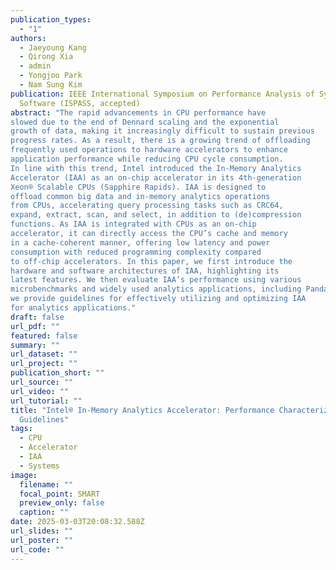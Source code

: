 ```yaml
---
publication_types:
  - "1"
authors:
  - Jaeyoung Kang
  - Qirong Xia
  - admin
  - Yongjoo Park
  - Nam Sung Kim
publication: IEEE International Symposium on Performance Analysis of Systems and
  Software (ISPASS, accepted)
abstract: "The rapid advancements in CPU performance have
slowed due to the end of Dennard scaling and the exponential
growth of data, making it increasingly difficult to sustain previous
progress rates. As a result, there is a growing trend of offloading
frequently used operations to hardware accelerators to enhance
application performance while reducing CPU cycle consumption.
In line with this trend, Intel introduced the In-Memory Analytics
Accelerator (IAA) as an on-chip accelerator in its 4th-generation
Xeon® Scalable CPUs (Sapphire Rapids). IAA is designed to
offload common big data and in-memory analytics operations
from CPUs, accelerating query processing tasks such as CRC64,
expand, extract, scan, and select, in addition to (de)compression
functions. As IAA is integrated with CPUs as an on-chip
accelerator, it can directly access the CPU’s cache and memory
in a cache-coherent manner, offering low latency and power
consumption with reduced programming complexity compared
to off-chip accelerators. In this paper, we first introduce the
hardware and software architectures of IAA, highlighting its
latest features. We then evaluate IAA’s performance using various
microbenchmarks and widely used analytics applications, including Pandas, Citus, and Clickhouse. Finally, based on our findings,
we provide guidelines for effectively utilizing and optimizing IAA
for analytics applications."
draft: false
url_pdf: ""
featured: false
summary: ""
url_dataset: ""
url_project: ""
publication_short: ""
url_source: ""
url_video: ""
url_tutorial: ""
title: "Intel® In-Memory Analytics Accelerator: Performance Characterization and
  Guidelines"
tags:
  - CPU
  - Accelerator
  - IAA
  - Systems
image:
  filename: ""
  focal_point: SMART
  preview_only: false
  caption: ""
date: 2025-03-03T20:08:32.588Z
url_slides: ""
url_poster: ""
url_code: ""
---
```

